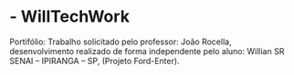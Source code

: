 # - WillTechWork

Portifólio: Trabalho solicitado pelo professor: João Rocella, desenvolvimento realizado de forma independente pelo aluno: Willian SR
SENAI – IPIRANGA – SP, (Projeto Ford-Enter).
